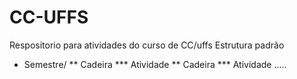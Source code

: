 # CC-UFFS
Respositorio para atividades do curso de CC/uffs
Estrutura padrão
- Semestre/
 ** Cadeira
     *** Atividade
  ** Cadeira
     *** Atividade
    .....
